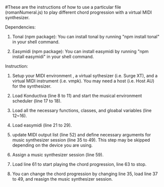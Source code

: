 #These are the instructions of how to use a particular file (romanNumeral.js) to play different chord progression with a virtual MIDI synthesizer.

Dependencies:

1. Tonal (npm package): You can install tonal by running "npm install tonal" in your shell command.

2. Easymidi (npm package): You can install easymidi by running "npm install easymidi" in your shell command.

Instruction: 

1. Setup your MIDI environment , a virtual sythesizer (i.e. Surge XT), and a virtual MIDI instrument (i.e. vmpk). You may need a host (i.e. Host AU) for the synthesizer.

2. Load Konductiva (line 8 to 11) and start the musical environment scheduler (line 17 to 18).

3. Load all the necessary functions, classes, and gloabal variables (line 12~16).

4. Load easymidi (line 21 to 29).

5. update MIDI output list (line 52) and define necessary arguments for music synthesizer session (line 35 to 49). This step may be skipped depending on the device you are using.

6. Assign a music synthesizer session (line 59).

7. Load line 61 to start playing the chord progression, line 63 to stop.

8. You can change the chord progression by changing line 35, load line 37 to 49, and reasign the music synthesizer session.

